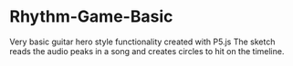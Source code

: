 # Rhythm-Game-Basic
Very basic guitar hero style functionality created with P5.js
The sketch reads the audio peaks in a song and creates circles to hit on the timeline.
